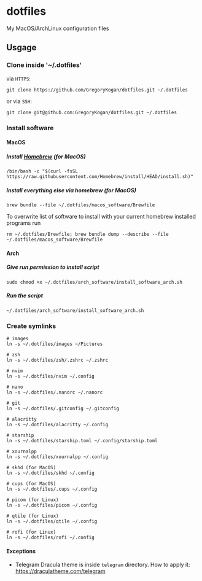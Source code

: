 # dotfiles
My MacOS/ArchLinux configuration files

## Usgage
### Clone inside '~/.dotfiles'
via `HTTPS`:
```shell
git clone https://github.com/GregoryKogan/dotfiles.git ~/.dotfiles
```
or via `SSH`:
```shell
git clone git@github.com:GregoryKogan/dotfiles.git ~/.dotfiles
```

### Install software
#### MacOS
##### Install [Homebrew](https://brew.sh/) (for MacOS)
```shell
/bin/bash -c "$(curl -fsSL https://raw.githubusercontent.com/Homebrew/install/HEAD/install.sh)"
```
##### Install everything else via homebrew (for MacOS)
```shell
brew bundle --file ~/.dotfiles/macos_software/Brewfile
```
To overwrite list of software to install with your current homebrew installed programs run
```shell
rm ~/.dotfiles/Brewfile; brew bundle dump --describe --file ~/.dotfiles/macos_software/Brewfile
```
#### Arch
##### Give run permission to install script
```shell
sudo chmod +x ~/.dotfiles/arch_software/install_software_arch.sh
```
##### Run the script
```shell
~/.dotfiles/arch_software/install_software_arch.sh
```

### Create symlinks
```shell
# images
ln -s ~/.dotfiles/images ~/Pictures

# zsh
ln -s ~/.dotfiles/zsh/.zshrc ~/.zshrc

# nvim
ln -s ~/.dotfiles/nvim ~/.config

# nano
ln -s ~/.dotfiles/.nanorc ~/.nanorc

# git
ln -s ~/.dotfiles/.gitconfig ~/.gitconfig

# alacritty
ln -s ~/.dotfiles/alacritty ~/.config

# starship
ln -s ~/.dotfiles/starship.toml ~/.config/starship.toml

# xournalpp
ln -s ~/.dotfiles/xournalpp ~/.config

# skhd (for MacOS)
ln -s ~/.dotfiles/skhd ~/.config

# cups (for MacOS)
ln -s ~/.dotfiles/.cups ~/.config

# picom (for Linux)
ln -s ~/.dotfiles/picom ~/.config

# qtile (for Linux)
ln -s ~/.dotfiles/qtile ~/.config

# rofi (for Linux)
ln -s ~/.dotfiles/rofi ~/.config
```

#### Exceptions
- Telegram Dracula theme is inside `telegram` directory. How to apply it: https://draculatheme.com/telegram

